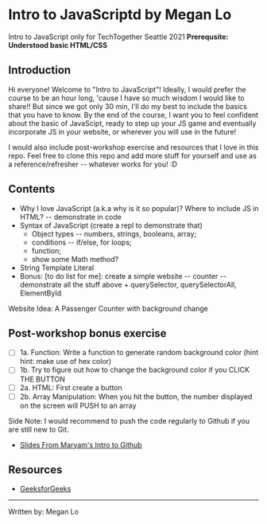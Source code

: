 # Intro to JavaScriptd by Megan Lo
Intro to JavaScript only for TechTogether Seattle 2021
<b>Prerequsite: Understood basic HTML/CSS</b>

## Introduction
Hi everyone! Welcome to "Intro to JavaScript"! Ideally, I would prefer the course to be an hour long, 'cause I have so much wisdom I would like to share!! But since we got only 30 min, I'll do my best to include the basics that you have to know. By the end of the course, I want you to feel confident about the basic of JavaScipt, ready to step up your JS game and eventually incorporate JS in your website, or wherever you will use in the future!

I would also include post-workshop exercise and resources that I love in this repo. Feel free to clone this repo and add more stuff for yourself and use as a reference/refresher -- whatever works for you! :D 

## Contents
- Why I love JavaScript (a.k.a why is it so popular)? Where to include JS in HTML? -- demonstrate in code
- Syntax of JavaScript (create a repl to demonstrate that)
  - Object types -- numbers, strings, booleans, array; 
  - conditions -- if/else, for loops;
  - function;
  - show some Math method?
- String Template Literal
- Bonus: [to do list for me]: create a simple website -- counter -- demonstrate all the stuff above + querySelector, querySelectorAll, ElementById

Website Idea: A Passenger Counter with background change

## Post-workshop bonus exercise
- [ ] 1a. Function: Write a function to generate random background color (hint hint: make use of hex color)
- [ ] 1b. Try to figure out how to change the background color if you CLICK THE BUTTON
- [ ] 2a. HTML: First create a button 
- [ ] 2b. Array Manipulation: When you hit the button, the number displayed on the screen will PUSH to an array

Side Note: I would recommend to push the code regularly to Github if you are still new to Git. 
- [Slides From Maryam's Intro to Github](https://docs.google.com/presentation/d/1d9IXs8fQDumiahEs-fzCiGaOyj_io0-m/edit#slide=id.p5) 

## Resources
- [GeeksforGeeks](https://www.geeksforgeeks.org/introduction-to-javascript/)

---
Written by: Megan Lo
